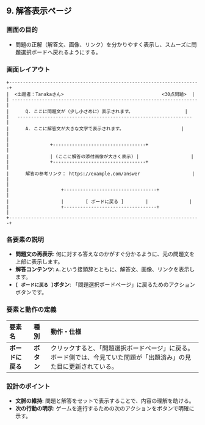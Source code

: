 ## 9. 解答表示ページ

### 画面の目的
- 問題の正解（解答文、画像、リンク）を分かりやすく表示し、スムーズに問題選択ボードへ戻れるようにする。

### 画面レイアウト

```
+----------------------------------------------------------------------+
|  <出題者：Tanakaさん>                                    <30点問題>  |
| -------------------------------------------------------------------- |
|      Q. ここに問題文が（少し小さめに）表示されます。                   |
|   ----------------------------------------------------------------   |
|      A. ここに解答文が大きな文字で表示されます。                     |
|                                                                      |
|               +----------------------------------+                   |
|               | (ここに解答の添付画像が大きく表示) |                   |
|               +----------------------------------+                   |
|      解答の参考リンク： https://example.com/answer                   |
|                                                                      |
|                   +----------------------------------+               |
|                   |        [ ボードに戻る ]        |               |
|                   +----------------------------------+               |
+----------------------------------------------------------------------+
```

### 各要素の説明
- **問題文の再表示**: 何に対する答えなのかがすぐ分かるように、元の問題文を上部に表示します。
- **解答コンテンツ**: `A.`という接頭辞とともに、解答文、画像、リンクを表示します。
- **`[ ボードに戻る ]`ボタン**: 「問題選択ボードページ」に戻るためのアクションボタンです。

### 要素と動作の定義
| 要素名 | 種別 | 動作・仕様 |
| :--- | :--- | :--- |
| **ボードに戻る** | **ボタン** | クリックすると、「問題選択ボードページ」に戻る。ボード側では、今見ていた問題が「出題済み」の見た目に更新されている。 |

### 設計のポイント
- **文脈の維持**: 問題と解答をセットで表示することで、内容の理解を助ける。
- **次の行動の明示**: ゲームを進行するための次のアクションをボタンで明確に示す。